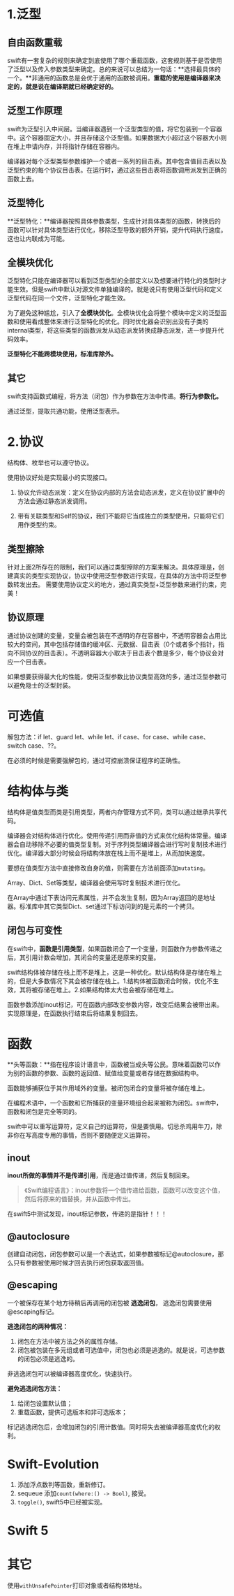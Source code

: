 # 1.泛型

## 自由函数重载

swift有一套复杂的规则来确定到底使用了哪个重载函数，这套规则基于是否使用了泛型以及传入参数类型来确定。总的来说可以总结为一句话：**选择最具体的一个。**非通用的函数总是会优于通用的函数被调用。**重载的使用是编译器来决定的，就是说在编译期就已经确定好的。**

## 泛型工作原理

swift为泛型引入中间层。当编译器遇到一个泛型类型的值，将它包装到一个容器中。这个容器固定大小，并且存储这个泛型值。如果数据大小超过这个容器大小则在堆上申请内存，并将指针存储在容器内。

编译器对每个泛型类型参数维护一个或者一系列的目击表。其中包含值目击表以及泛型约束的每个协议目击表。在运行时，通过这些目击表将函数调用派发到正确的函数上去。

## 泛型特化

**泛型特化：**编译器按照具体参数类型，生成针对具体类型的函数，转换后的函数可以针对具体类型进行优化，移除泛型导致的额外开销，提升代码执行速度。这也让内联成为可能。

## 全模块优化

泛型特化只能在编译器可以看到泛型类型的全部定义以及想要进行特化的类型时才能生效。但是swift中默认对源文件单独编译的。就是说只有使用泛型代码和定义泛型代码在同一个文件，泛型特化才能生效。

为了避免这种尴尬，引入了**全模块优化**。全模块优化会将整个模块中定义的泛型函数和使用看成整体来进行泛型特化的优化。同时优化器会识别出没有子类的internal类型，将这些类型的函数派发从动态派发转换成静态派发，进一步提升代码效率。

**泛型特化不能跨模块使用，标准库除外。**

## 其它

swift支持函数式编程，将方法（闭包）作为参数在方法中传递。**将行为参数化。**

通过泛型，提取共通功能，使用泛型表示。

# 2.协议

结构体、枚举也可以遵守协议。

使用协议好处是实现最小的实现接口。

1. 协议允许动态派发：定义在协议内部的方法会动态派发，定义在协议扩展中的方法会通过静态派发调用。

2. 带有关联类型和Self的协议，我们不能将它当成独立的类型使用，只能将它们用作类型约束。

## 类型擦除

针对上面2所存在的限制，我们可以通过类型擦除的方案来解决。具体原理是，创建真实的类型实现协议，协议中使用泛型参数进行实现，在具体的方法中将泛型参数转发出去。 需要使用协议定义的地方，通过真实类型+泛型参数来进行约束，完美！

## 协议原理

通过协议创建的变量，变量会被包装在不透明的存在容器中，不透明容器会占用比较大的空间，其中包括存储值的缓冲区、元数据、目击表（0个或者多个指针，指向不同协议的目击表）。不透明容器大小取决于目击表个数是多少，每个协议会对应一个目击表。

如果想要获得最大化的性能，使用泛型参数比协议类型高效的多，通过泛型参数可以避免隐士的泛型封装。

# 可选值

解包方法：if let、guard let、while let、if case、for case、while case、switch case、??。

在必须的时候是需要强解包的，通过可控崩溃保证程序的正确性。

# 结构体与类

结构体是值类型而类是引用类型，两者内存管理方式不同，类可以通过继承共享代码。

编译器会对结构体进行优化。使用传递引用而非值的方式来优化结构体常量。编译器会自动移除不必要的值类型复制。对于序列类型编译器会进行写时复制技术进行优化。编译器大部分时候会将结构体放在栈上而不是堆上，从而加快速度。

要想在值类型方法中直接修改自身的值，则需要在方法前面添加`mutating`。

Array、Dict、Set等类型，编译器会使用写时复制技术进行优化。

在Array中通过下表访问元素属性，并不会发生复制，因为Array返回的是地址器。标准库中其它类型Dict、set通过下标访问到的是元素的一个拷贝。

## 闭包与可变性

在swift中，**函数是引用类型**，如果函数闭合了一个变量，则函数作为参数传递之后，其引用计数会增加，其闭合的变量还是原来的变量。

swift结构体被存储在栈上而不是堆上，这是一种优化。默认结构体是存储在堆上的，但是大多数情况下其会被存储在栈上。1.结构体被函数闭合时候，优化不生效，其将被存储在堆上。2.如果结构体太大也会被存储在堆上。

函数参数添加inout标记，可在函数内部改变参数内容，改变后结果会被带出来。实现原理是，在函数执行结束后将结果复制回去。

# 函数

**头等函数：**指在程序设计语言中，函数被当成头等公民。意味着函数可以作为别的函数的参数、函数的返回值、赋值给变量或者存储在数据结构中。

函数能够捕获位于其作用域外的变量。被闭包闭合的变量将被存储在堆上。

在编程术语中，一个函数和它所捕获的变量环境组合起来被称为闭包。swift中，函数和闭包是完全等同的。

swift中可以重写运算符，定义自己的运算符，但是要慎用。切忌杀鸡用牛刀，除非你在写高度专用的事情，否则不要随便定义运算符。

## inout

**inout所做的事情并不是传递引用**，而是通过值传递，然后复制回来。

> 《Swift编程语言》：inout参数将一个值传递给函数，函数可以改变这个值，然后将原来的值替换，并从函数中传出。

在swift5中测试发现，inout标记参数，传递的是指针！！！

## @autoclosure

创建自动闭包，闭包参数可以是一个表达式，如果参数被标记@autoclosure，那么只有参数被使用时候才回去执行闭包获取返回值。

## @escaping

一个被保存在某个地方待稍后再调用的闭包被 **逃逸闭包**， 逃逸闭包需要使用@escaping标记。

**逃逸闭包的两种情况：**

1. 闭包在方法中被方法之外的属性存储。
2. 闭包被包装在多元组或者可选值中，闭包也必须是逃逸的。就是说，可选参数的闭包必须是逃逸的。

非逃逸闭包可以被编译器高度优化，快速执行。

**避免逃逸闭包方法：**

1. 给闭包设置默认值；
2. 重载函数，提供可选版本和非可选版本；

标记逃逸闭包后，会增加闭包的引用计数值。同时将失去被编译器高度优化的权利。

# Swift-Evolution

1. 添加浮点数判等函数，重新修订。
2. sequeue 添加`count(where:() -> Bool)`, 接受。
3. `toggle()`, swift5中已经被实现。

# Swift 5





# 其它

使用`withUnsafePointer`打印对象或者结构体地址。